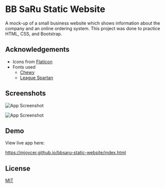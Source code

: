 
# BB SaRu Static Website
A mock-up of a small business website which shows
information about the company and an online ordering
system. This project was done to practice HTML, CSS,
and Bootstrap.



## Acknowledgements

 - Icons from [Flaticon](https://www.flaticon.com/)
 - Fonts used
    * [Chewy](https://fonts.google.com/specimen/Chewy?query=chewy)
    * [League Spartan](https://www.fontsquirrel.com/fonts/league-spartan)



## Screenshots

![App Screenshot](https://i.postimg.cc/NGXDtgdW/9-CDCA7-C6-BC95-43-CA-BB6-F-DFAAD4720-C2-C.jpg)

![App Screenshot](https://i.postimg.cc/TYBKcfNB/Project-01-cropped.png)


## Demo

View live app here: 

https://mjoycer.github.io/bbsaru-static-website/index.html


## License

[MIT](https://choosealicense.com/licenses/mit/)

